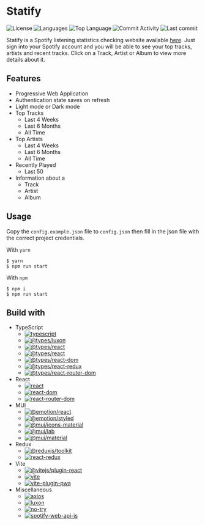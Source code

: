 # Statify

![License](https://img.shields.io/github/license/zS1L3NT/.github?style=for-the-badge) ![Languages](https://img.shields.io/github/languages/count/zS1L3NT/web-react-statify?style=for-the-badge) ![Top Language](https://img.shields.io/github/languages/top/zS1L3NT/web-react-statify?style=for-the-badge) ![Commit Activity](https://img.shields.io/github/commit-activity/y/zS1L3NT/web-react-statify?style=for-the-badge) ![Last commit](https://img.shields.io/github/last-commit/zS1L3NT/web-react-statify?style=for-the-badge)

Statify is a Spotify listening statistics checking website available [here](https://statify.zectan.com). Just sign into your Spotify account and you will be able to see your top tracks, artists and recent tracks. Click on a Track, Artist or Album to view more details about it.

## Features

-   Progressive Web Application
-   Authentication state saves on refresh
-   Light mode or Dark mode
-   Top Tracks
    -   Last 4 Weeks
    -   Last 6 Months
    -   All Time
-   Top Artists
    -   Last 4 Weeks
    -   Last 6 Months
    -   All Time
-   Recently Played
    -   Last 50
-   Information about a
    -   Track
    -   Artist
    -   Album

## Usage

Copy the `config.example.json` file to `config.json` then fill in the json file with the correct project credentials.

With `yarn`

```
$ yarn
$ npm run start
```

With `npm`

```
$ npm i
$ npm run start
```

## Build with

-   TypeScript
    -   [![typescript](https://img.shields.io/github/package-json/dependency-version/zS1L3NT/web-react-statify/dev/typescript?style=flat-square)](https://npmjs.com/package/typescript)
    -   [![@types/luxon](https://img.shields.io/github/package-json/dependency-version/zS1L3NT/web-react-statify/dev/@types/luxon?style=flat-square)](https://npmjs.com/package/@types/luxon)
    -   [![@types/react](https://img.shields.io/github/package-json/dependency-version/zS1L3NT/web-react-statify/dev/@types/react?style=flat-square)](https://npmjs.com/package/@types/react)
    -   [![@types/react](https://img.shields.io/github/package-json/dependency-version/zS1L3NT/web-react-statify/dev/@types/react?style=flat-square)](https://npmjs.com/package/@types/react)
    -   [![@types/react-dom](https://img.shields.io/github/package-json/dependency-version/zS1L3NT/web-react-statify/dev/@types/react-dom?style=flat-square)](https://npmjs.com/package/@types/react-dom)
    -   [![@types/react-redux](https://img.shields.io/github/package-json/dependency-version/zS1L3NT/web-react-statify/dev/@types/react-redux?style=flat-square)](https://npmjs.com/package/@types/react-redux)
    -   [![@types/react-router-dom](https://img.shields.io/github/package-json/dependency-version/zS1L3NT/web-react-statify/dev/@types/react-router-dom?style=flat-square)](https://npmjs.com/package/@types/react-router-dom)
-   React
    -   [![react](https://img.shields.io/github/package-json/dependency-version/zS1L3NT/web-react-statify/react?style=flat-square)](https://npmjs.com/package/react)
    -   [![react-dom](https://img.shields.io/github/package-json/dependency-version/zS1L3NT/web-react-statify/react-dom?style=flat-square)](https://npmjs.com/package/react-dom)
    -   [![react-router-dom](https://img.shields.io/github/package-json/dependency-version/zS1L3NT/web-react-statify/react-router-dom?style=flat-square)](https://npmjs.com/package/react-router-dom)
-   MUI
    -   [![@emotion/react](https://img.shields.io/github/package-json/dependency-version/zS1L3NT/web-react-statify/@emotion/react?style=flat-square)](https://npmjs.com/package/@emotion/react)
    -   [![@emotion/styled](https://img.shields.io/github/package-json/dependency-version/zS1L3NT/web-react-statify/@emotion/styled?style=flat-square)](https://npmjs.com/package/@emotion/styled)
    -   [![@mui/icons-material](https://img.shields.io/github/package-json/dependency-version/zS1L3NT/web-react-statify/@mui/icons-material?style=flat-square)](https://npmjs.com/package/@mui/icons-material)
    -   [![@mui/lab](https://img.shields.io/github/package-json/dependency-version/zS1L3NT/web-react-statify/@mui/lab?style=flat-square)](https://npmjs.com/package/@mui/lab)
    -   [![@mui/material](https://img.shields.io/github/package-json/dependency-version/zS1L3NT/web-react-statify/@mui/material?style=flat-square)](https://npmjs.com/package/@mui/material)
-   Redux
    -   [![@reduxjs/toolkit](https://img.shields.io/github/package-json/dependency-version/zS1L3NT/web-react-statify/@reduxjs/toolkit?style=flat-square)](https://npmjs.com/package/@reduxjs/toolkit)
    -   [![react-redux](https://img.shields.io/github/package-json/dependency-version/zS1L3NT/web-react-statify/react-redux?style=flat-square)](https://npmjs.com/package/react-redux)
-   Vite
    -   [![@vitejs/plugin-react](https://img.shields.io/github/package-json/dependency-version/zS1L3NT/web-react-statify/dev/@vitejs/plugin-react?style=flat-square)](https://npmjs.com/package/@vitejs/plugin-react)
    -   [![vite](https://img.shields.io/github/package-json/dependency-version/zS1L3NT/web-react-statify/dev/vite?style=flat-square)](https://npmjs.com/package/vite)
    -   [![vite-plugin-pwa](https://img.shields.io/github/package-json/dependency-version/zS1L3NT/web-react-statify/dev/vite-plugin-pwa?style=flat-square)](https://npmjs.com/package/vite-plugin-pwa)
-   Miscellaneous
    -   [![axios](https://img.shields.io/github/package-json/dependency-version/zS1L3NT/web-react-statify/axios?style=flat-square)](https://npmjs.com/package/axios)
    -   [![luxon](https://img.shields.io/github/package-json/dependency-version/zS1L3NT/web-react-statify/luxon?style=flat-square)](https://npmjs.com/package/luxon)
    -   [![no-try](https://img.shields.io/github/package-json/dependency-version/zS1L3NT/web-react-statify/no-try?style=flat-square)](https://npmjs.com/package/no-try)
    -   [![spotify-web-api-js](https://img.shields.io/github/package-json/dependency-version/zS1L3NT/web-react-statify/spotify-web-api-js?style=flat-square)](https://npmjs.com/package/spotify-web-api-js)
